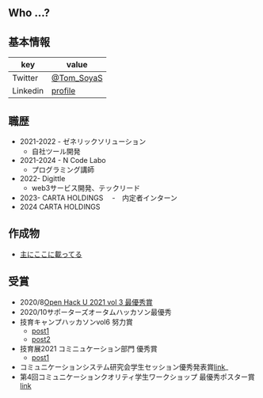 ## Who ...?

## 基本情報

|key|value|
|-------|--------|
|Twitter|[@Tom_SoyaS](https://twitter.com/Tom_SoyaS)|
|Linkedin|[profile](https://www.linkedin.com/in/%E5%89%B5%E7%9F%A2-%E9%87%8E%E4%B8%AD-9841421b1/)|

## 職歴
  - 2021-2022 - ゼネリックソリューション
    - 自社ツール開発
  - 2021-2024 - N Code Labo
    - プログラミング講師
  - 2022- Digittle
    - web3サービス開発、テックリード 
  - 2023- CARTA HOLDINGS
  　-　内定者インターン
  - 2024 CARTA HOLDINGS
## 作成物
 - [主にここに載ってる](https://smoothie-slide.com/Cos5year)
## 受賞
  - 2020/8[Open Hack U 2021 vol 3 最優秀賞](https://hacku.yahoo.co.jp/hacku2020online3/)
  - 2020/10サポーターズオータムハッカソン最優秀
  - 技育キャンプハッカソンvol6 努力賞
    - [post1](https://twitter.com/geek_pjt/status/1419222407005409281)
    - [post2](https://twitter.com/geek_pjt/status/1419197593649704963)
  - 技育展2021 コミニュケーション部門 優秀賞
    - [post1](https://twitter.com/geek_pjt/status/1446768985115033601)
  - コミュニケーションシステム研究会学生セッション優秀発表賞[link](https://www.sd.tmu.ac.jp/news/prize/10978.html)_
  - 第4回コミュニケーションクオリティ学生ワークショップ 最優秀ポスター賞[link](https://www.sd.tmu.ac.jp/news/prize/11477.html)
      
